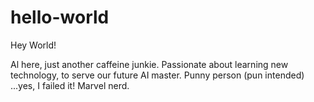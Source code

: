 # hello-world

Hey World!

Al here, just another caffeine junkie. 
Passionate about learning new technology, to serve our future AI master. 
Punny person (pun intended) ...yes, I failed it!
Marvel nerd. 

